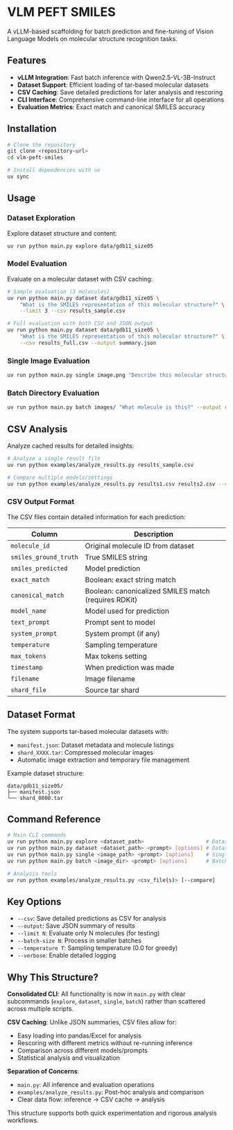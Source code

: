 # VLM PEFT SMILES

A vLLM-based scaffolding for batch prediction and fine-tuning of Vision Language Models on molecular structure recognition tasks.

## Features

- **vLLM Integration**: Fast batch inference with Qwen2.5-VL-3B-Instruct
- **Dataset Support**: Efficient loading of tar-based molecular datasets 
- **CSV Caching**: Save detailed predictions for later analysis and rescoring
- **CLI Interface**: Comprehensive command-line interface for all operations
- **Evaluation Metrics**: Exact match and canonical SMILES accuracy

## Installation

```bash
# Clone the repository
git clone <repository-url>
cd vlm-peft-smiles

# Install dependencies with uv
uv sync
```

## Usage

### Dataset Exploration
Explore dataset structure and content:
```bash
uv run python main.py explore data/gdb11_size05
```

### Model Evaluation
Evaluate on a molecular dataset with CSV caching:
```bash
# Sample evaluation (3 molecules)
uv run python main.py dataset data/gdb11_size05 \
    "What is the SMILES representation of this molecular structure?" \
    --limit 3 --csv results_sample.csv

# Full evaluation with both CSV and JSON output
uv run python main.py dataset data/gdb11_size05 \
    "What is the SMILES representation of this molecular structure?" \
    --csv results_full.csv --output summary.json
```

### Single Image Evaluation
```bash
uv run python main.py single image.png "Describe this molecular structure"
```

### Batch Directory Evaluation
```bash
uv run python main.py batch images/ "What molecule is this?" --output results.txt
```

## CSV Analysis

Analyze cached results for detailed insights:
```bash
# Analyze a single result file
uv run python examples/analyze_results.py results_sample.csv

# Compare multiple models/settings
uv run python examples/analyze_results.py results1.csv results2.csv --compare
```

### CSV Output Format

The CSV files contain detailed information for each prediction:

| Column | Description |
|--------|-------------|
| `molecule_id` | Original molecule ID from dataset |
| `smiles_ground_truth` | True SMILES string |
| `smiles_predicted` | Model prediction |
| `exact_match` | Boolean: exact string match |
| `canonical_match` | Boolean: canonicalized SMILES match (requires RDKit) |
| `model_name` | Model used for prediction |
| `text_prompt` | Prompt sent to model |
| `system_prompt` | System prompt (if any) |
| `temperature` | Sampling temperature |
| `max_tokens` | Max tokens setting |
| `timestamp` | When prediction was made |
| `filename` | Image filename |
| `shard_file` | Source tar shard |

## Dataset Format

The system supports tar-based molecular datasets with:
- `manifest.json`: Dataset metadata and molecule listings
- `shard_XXXX.tar`: Compressed molecular images
- Automatic image extraction and temporary file management

Example dataset structure:
```
data/gdb11_size05/
├── manifest.json
└── shard_0000.tar
```

## Command Reference

```bash
# Main CLI commands
uv run python main.py explore <dataset_path>                    # Dataset exploration
uv run python main.py dataset <dataset_path> <prompt> [options] # Dataset evaluation  
uv run python main.py single <image_path> <prompt> [options]    # Single image
uv run python main.py batch <image_dir> <prompt> [options]      # Batch directory

# Analysis tools
uv run python examples/analyze_results.py <csv_file(s)> [--compare]
```

## Key Options

- `--csv`: Save detailed predictions as CSV for analysis
- `--output`: Save JSON summary of results  
- `--limit N`: Evaluate only N molecules (for testing)
- `--batch-size N`: Process in smaller batches
- `--temperature T`: Sampling temperature (0.0 for greedy)
- `--verbose`: Enable detailed logging

## Why This Structure?

**Consolidated CLI**: All functionality is now in `main.py` with clear subcommands (`explore`, `dataset`, `single`, `batch`) rather than scattered across multiple scripts.

**CSV Caching**: Unlike JSON summaries, CSV files allow for:
- Easy loading into pandas/Excel for analysis
- Rescoring with different metrics without re-running inference
- Comparison across different models/prompts
- Statistical analysis and visualization

**Separation of Concerns**:
- `main.py`: All inference and evaluation operations
- `examples/analyze_results.py`: Post-hoc analysis and comparison
- Clear data flow: inference → CSV cache → analysis

This structure supports both quick experimentation and rigorous analysis workflows.